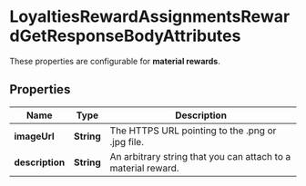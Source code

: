 

# LoyaltiesRewardAssignmentsRewardGetResponseBodyAttributes

These properties are configurable for **material rewards**.

## Properties

| Name | Type | Description |
|------------ | ------------- | ------------- |
|**imageUrl** | **String** | The HTTPS URL pointing to the .png or .jpg file. |
|**description** | **String** | An arbitrary string that you can attach to a material reward. |




